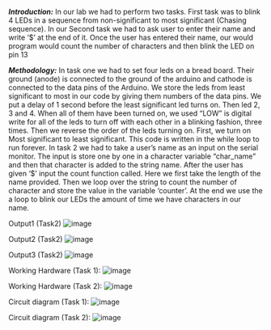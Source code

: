 _**Introduction:**_
In our lab we had to perform two tasks. First task was to blink 4 LEDs in a sequence from non-significant to most significant (Chasing sequence). In our Second task we had to ask user to enter their name and write ‘$’ at the end of it. Once the user has entered their name, our would program would count the number of characters and then blink the LED on pin 13

_**Methodology:**_
In task one we had to set four leds on a bread board. Their ground (anode) is connected to the ground of the arduino and cathode is connected to the data pins of the Arduino. We store the leds from least significant to most in our code by giving them numbers of the data pins. We put a delay of 1 second before the least significant led turns on. Then led 2, 3 and 4. When all of them have been turned on, we used “LOW” is digital write for all of the leds to turn off with each other in a blinking fashion, three times. Then we reverse the order of the leds turning on. First, we turn on Most significant to least significant. This code is written in the while loop to run forever. 
In task 2 we had to take a user’s name as an input on the serial monitor. The input is store one by one in a character variable “char_name” and then that character is added to the string name. After the user has given ‘$’ input the count function called. Here we first take the length of the name provided. Then we loop over the string to count the number of character and store the value in the variable ‘counter’. At the end we use the a loop to blink our LEDs the amount of time we have characters in our name.  

Output1 (Task2)
![image](https://user-images.githubusercontent.com/99934126/200686997-fb738b47-d17a-4204-8569-775ef4a7c2ca.png)

Output2 (Task2)
![image](https://user-images.githubusercontent.com/99934126/200687021-fc892e94-bb23-4db9-b512-2094b636a69d.png)

Output3 (Task2)
![image](https://user-images.githubusercontent.com/99934126/200687049-fddb9546-ac7d-488b-aafb-52429281656c.png)


Working Hardware (Task 1): 
![image](https://user-images.githubusercontent.com/99934126/200687086-f55125b1-8769-4724-a5a6-5a681235f6a5.png)


Working Hardware (Task 2): 
![image](https://user-images.githubusercontent.com/99934126/200687118-8596442f-37c8-4756-99e8-b039fe36f422.png)
 
 
Circuit diagram (Task 1):
![image](https://user-images.githubusercontent.com/99934126/200687146-fc019573-5b77-44ce-9b44-953d598c0c4d.png)


Circuit diagram (Task 2):
![image](https://user-images.githubusercontent.com/99934126/200687172-4c94aab9-bef5-4ac3-aa17-18ecc30cef92.png)

